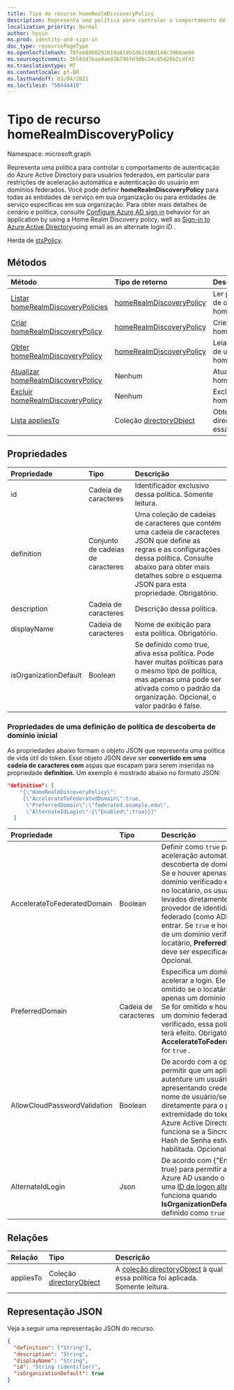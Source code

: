 ```yaml
---
title: Tipo de recurso homeRealmDiscoveryPolicy
description: Representa uma política para controlar o comportamento de autenticação do Azure Active Directory para usuários federados.
localization_priority: Normal
author: hpsin
ms.prod: identity-and-sign-in
doc_type: resourcePageType
ms.openlocfilehash: 78fee8908291619a819b1d62108d149c39b0ae68
ms.sourcegitcommit: 3b583d7baa9ae81b796fd30bc24c65d26b2cdf43
ms.translationtype: MT
ms.contentlocale: pt-BR
ms.lasthandoff: 03/04/2021
ms.locfileid: "50444410"
---
```

# <a name="homerealmdiscoverypolicy-resource-type"></a>Tipo de recurso homeRealmDiscoveryPolicy

Namespace: microsoft.graph

Representa uma política para controlar o comportamento de autenticação do Azure Active Directory para usuários federados, em particular para restrições de aceleração automática e autenticação do usuário em domínios federados. Você pode definir **homeRealmDiscoveryPolicy** para todas as entidades de serviço em sua organização ou para entidades de serviço específicas em sua organização. Para obter mais detalhes de cenário e política, consulte [Configure Azure AD sign in](/azure/active-directory/manage-apps/configure-authentication-for-federated-users-portal) behavior for an application by using a Home Realm Discovery policy, well as [Sign-in to Azure Active Directory](/azure/active-directory/authentication/howto-authentication-use-email-signin)using email as an alternate login ID .

Herda de [stsPolicy](stsPolicy.md).

## <a name="methods"></a>Métodos

| Método       | Tipo de retorno | Descrição |
|:-------------|:------------|:------------|
| [Listar homeRealmDiscoveryPolicies](../api/homerealmdiscoverypolicy-list.md) | [homeRealmDiscoveryPolicy](homerealmdiscoverypolicy.md) | Ler propriedades e relações de objetos homeRealmDiscoveryPolicies. |
| [Criar homeRealmDiscoveryPolicy](../api/homerealmdiscoverypolicy-post-homerealmdiscoverypolicies.md) | [homeRealmDiscoveryPolicy](homerealmdiscoverypolicy.md) | Crie um objeto homeRealmDiscoveryPolicy. |
| [Obter homeRealmDiscoveryPolicy](../api/homerealmdiscoverypolicy-get.md) | [homeRealmDiscoveryPolicy](homerealmdiscoverypolicy.md) | Leia propriedades e relações de um objeto homeRealmDiscoveryPolicy. |
| [Atualizar homeRealmDiscoveryPolicy](../api/homerealmdiscoverypolicy-update.md) | Nenhum | Atualize um objeto homeRealmDiscoveryPolicy. |
| [Excluir homeRealmDiscoveryPolicy](../api/homerealmdiscoverypolicy-delete.md) | Nenhum | Exclua um objeto homeRealmDiscoveryPolicy. |
| [Lista appliesTo](../api/homerealmdiscoverypolicy-list-appliesto.md) | Coleção [directoryObject](directoryobject.md) | Obter a lista de directoryObjects aos qual essa política foi aplicada. |

## <a name="properties"></a>Propriedades

| Propriedade     | Tipo        | Descrição |
|:-------------|:------------|:------------|
|id|Cadeia de caracteres| Identificador exclusivo dessa política. Somente leitura.|
|definition|Conjunto de cadeias de caracteres| Uma coleção de cadeias de caracteres que contém uma cadeia de caracteres JSON que define as regras e as configurações dessa política. Consulte abaixo para obter mais detalhes sobre o esquema JSON para esta propriedade. Obrigatório.|
|description|Cadeia de caracteres| Descrição dessa política.|
|displayName|Cadeia de caracteres| Nome de exibição para esta política. Obrigatório.|
|isOrganizationDefault|Boolean|Se definido como true, ativa essa política. Pode haver muitas políticas para o mesmo tipo de política, mas apenas uma pode ser ativada como o padrão da organização. Opcional, o valor padrão é false.|


### <a name="properties-of-a-home-realm-discovery-policy-definition"></a>Propriedades de uma definição de política de descoberta de domínio inicial
As propriedades abaixo formam o objeto JSON que representa uma política de vida útil do token. Esse objeto JSON deve ser **convertido em uma cadeia de caracteres com** aspas que escapam para serem inseridas na propriedade **definition.** Um exemplo é mostrado abaixo no formato JSON:

<!-- {
  "blockType": "ignored"
}-->
``` json
"definition": [
    "{\"HomeRealmDiscoveryPolicy\":
     {\"AccelerateToFederatedDomain\":true,
      \"PreferredDomain\":\"federated.example.edu\",
      \"AlternateIdLogin\":{\"Enabled\":true}}}"
  ]
```

| Propriedade     | Tipo   |Descrição| 
|:---------------|:--------|:----------|
|AccelerateToFederatedDomain|Boolean| Definir como `true` para aceleração automática (ignorar descoberta de domínio inicial). Se e houver apenas um domínio verificado e federado no locatário, os usuários serão levados diretamente para o provedor de identidade `true` federado (como ADFS) para entrar. Se `true` e houver mais de um domínio verificado no locatário, **PreferredDomain** deve ser especificado. Opcional.|
|PreferredDomain|Cadeia de caracteres| Especifica um domínio para acelerar a login. Ele pode ser omitido se o locatário tiver apenas um domínio federado. Se for omitido e houver mais de um domínio federado verificado, essa política não terá efeito. Obrigatório se **AccelerateToFederatedDomain** for `true` .|
|AllowCloudPasswordValidation|Boolean| De acordo com a opção de permitir que um aplicativo autenture um usuário federado apresentando credenciais de nome de usuário/senha diretamente para o ponto de extremidade do token do `true` Azure Active Directory. Só funciona se a Sincronização de Hash de Senha estiver habilitada. Opcional.|
|AlternateIdLogin| Json |De acordo com {"Enabled": true} para permitir a logon do Azure AD usando o email como uma [ID de logon alternativa.](/azure/active-directory/authentication/howto-authentication-use-email-signin) Só funciona quando **IsOrganizationDefault** é definido como `true` . Opcional.|

## <a name="relationships"></a>Relações

| Relação | Tipo        | Descrição |
|:-------------|:------------|:------------|
|appliesTo|Coleção [directoryObject](directoryobject.md)| A [coleção directoryObject](directoryObject.md) à qual essa política foi aplicada. Somente leitura.|

## <a name="json-representation"></a>Representação JSON

Veja a seguir uma representação JSON do recurso.

<!-- {
  "blockType": "resource",
  "optionalProperties": [

  ],
  "@odata.type": "microsoft.graph.homeRealmDiscoveryPolicy",
  "keyProperty": "id"
}-->

```json
{
  "definition": ["String"],
  "description": "String",
  "displayName": "String",
  "id": "String (identifier)",
  "isOrganizationDefault": true
}
```

<!-- uuid: 16cd6b66-4b1a-43a1-adaf-3a886856ed98
2019-02-04 14:57:30 UTC -->
<!-- {
  "type": "#page.annotation",
  "description": "homeRealmDiscoveryPolicy resource",
  "keywords": "",
  "section": "documentation",
  "tocPath": ""
}-->
